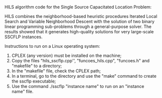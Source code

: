 HILS algorithm code for the Single Source Capacitated Location Problem:

HILS combines the neighborhood-based heuristic procedures Iterated Local Search and Variable Neighborhood Descent with the solution of two binary linear programming sub-problems through a general-purpose solver. The results showed that it generates high-quality solutions for very large-scale SSCFLP instances.

Instructions to run on a Linux operating system:
1) CPLEX (any version) must be installed on the machine;
2) Copy the files "hils_sscflp.cpp'', "funcoes_hils.cpp", "funcoes.h" and "makefile" to a directory;
3) In the "makefile" file, check the CPLEX path;
4) In a terminal, go to the directory and use the "make" command to create the sscflp executable;
5) Use the command ./sscflp "instance name" to run on an "instance name" file.
